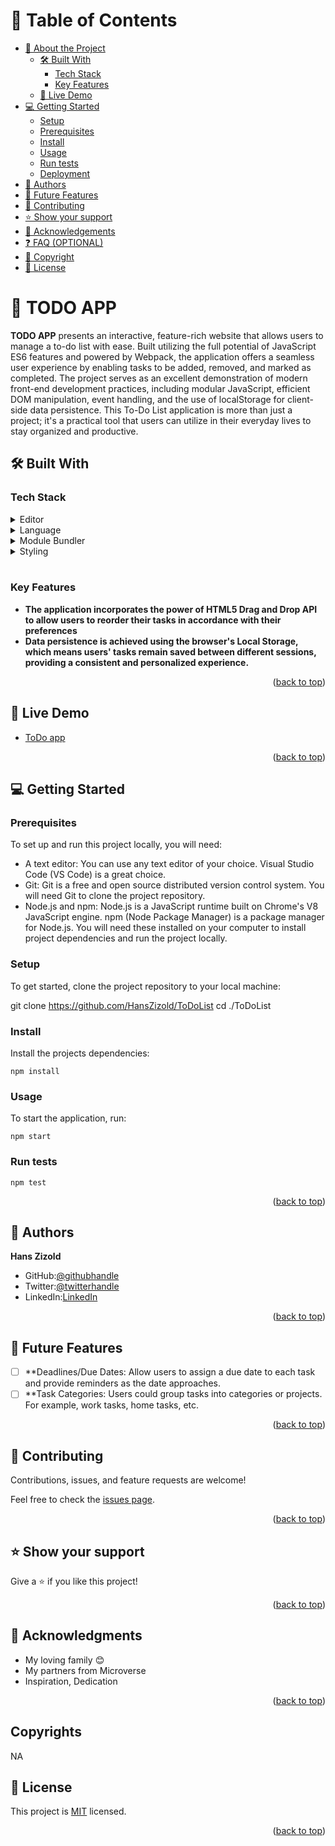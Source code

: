 <a name="readme-top"></a>

# 📗 Table of Contents

- [📖 About the Project](#about-project)
  - [🛠 Built With](#built-with)
    - [Tech Stack](#tech-stack)
    - [Key Features](#key-features)
  - [🚀 Live Demo](#live-demo)
- [💻 Getting Started](#getting-started)
  - [Setup](#setup)
  - [Prerequisites](#prerequisites)
  - [Install](#install)
  - [Usage](#usage)
  - [Run tests](#run-tests)
  - [Deployment](#triangular_flag_on_post-deployment)
- [👥 Authors](#authors)
- [🔭 Future Features](#future-features)
- [🤝 Contributing](#contributing)
- [⭐️ Show your support](#support)
- [🙏 Acknowledgements](#acknowledgements)
- [❓ FAQ (OPTIONAL)](#faq)
- [🙏 Copyright](#copyrights)
- [📝 License](#license)

<!-- PROJECT DESCRIPTION -->

# 📖 TODO APP <a name="about-project"></a>

**TODO APP** presents an interactive, feature-rich website that allows users to manage a to-do list with ease. Built utilizing the full potential of JavaScript ES6 features and powered by Webpack, the application offers a seamless user experience by enabling tasks to be added, removed, and marked as completed.
The project serves as an excellent demonstration of modern front-end development practices, including modular JavaScript, efficient DOM manipulation, event handling, and the use of localStorage for client-side data persistence. This To-Do List application is more than just a project; it's a practical tool that users can utilize in their everyday lives to stay organized and productive.

## 🛠 Built With <a name="built-with"></a>

### Tech Stack <a name="tech-stack"></a>

<details>
  <summary>Editor</summary>
  <ul>
    <li><a href="https://code.visualstudio.com/">VSCODE Editor</a></li>
  </ul>
</details>
<details>
  <summary>Language</summary>
  <ul>
    <li><a href="https://www.javascript.com/">JavaScript</a></li>
  </ul>
</details>
<details>
  <summary>Module Bundler</summary>
  <ul>
    <li><a href="https://webpack.js.org/">Webpack</a></li>
  </ul>
</details>
<details>
<summary>Styling</summary>
  <ul>
    <li><a href="https://www.w3schools.com/css/default.asp">CSS</a></li>
  </ul>
</details>
<br>

### Key Features <a name="key-features"></a>

- **The application incorporates the power of HTML5 Drag and Drop API to allow users to reorder their tasks in accordance with their preferences**
- **Data persistence is achieved using the browser's Local Storage, which means users' tasks remain saved between different sessions, providing a consistent and personalized experience.**

<p align="right">(<a href="#readme-top">back to top</a>)</p>

## 🚀 Live Demo <a name="live-demo"></a>

- [ToDo app](https://hanszizold.github.io/ToDoList/)

<p align="right">(<a href="#readme-top">back to top</a>)</p>

<!-- GETTING STARTED -->

## 💻 Getting Started <a name="getting-started"></a>

### Prerequisites

To set up and run this project locally, you will need:

- A text editor: You can use any text editor of your choice. Visual Studio Code (VS Code) is a great choice.
- Git: Git is a free and open source distributed version control system. You will need Git to clone the project repository.
- Node.js and npm: Node.js is a JavaScript runtime built on Chrome's V8 JavaScript engine. npm (Node Package Manager) is a package manager for Node.js. You will need these installed on your computer to install project dependencies and run the project locally.

### Setup

To get started, clone the project repository to your local machine:

  git clone https://github.com/HansZizold/ToDoList
  cd ./ToDoList

### Install

Install the projects dependencies:

    npm install

### Usage

To start the application, run:

    npm start

### Run tests

    npm test

<p align="right">(<a href="#readme-top">back to top</a>)</p>

## 👥 Authors <a name="authors"></a>

**Hans Zizold**

- GitHub:[@githubhandle](https://github.com/HansZizold) 
- Twitter:[@twitterhandle](https://twitter.com/hanzio27) 
- LinkedIn:[LinkedIn](https://www.linkedin.com/in/hans-paul-zizold-37129037/) 

<p align="right">(<a href="#readme-top">back to top</a>)</p>

<!-- FUTURE FEATURES -->

## 🔭 Future Features <a name="future-features"></a>

- [ ] **Deadlines/Due Dates: Allow users to assign a due date to each task and provide reminders as the date approaches.
- [ ] **Task Categories: Users could group tasks into categories or projects. For example, work tasks, home tasks, etc.

<p align="right">(<a href="#readme-top">back to top</a>)</p>

## 🤝 Contributing <a name="contributing"></a>

Contributions, issues, and feature requests are welcome!

Feel free to check the [issues page](https://github.com/HansZizold/Capstone-project_Concert/issues).

<p align="right">(<a href="#readme-top">back to top</a>)</p>

## ⭐️ Show your support <a name="support"></a>

Give a ⭐️ if you like this project!

<p align="right">(<a href="#readme-top">back to top</a>)</p>

<!-- ACKNOWLEDGEMENTS -->

## 🙏 Acknowledgments <a name="acknowledgements"></a>

- My loving family 😊
- My partners from Microverse
- Inspiration, Dedication

<p align="right">(<a href="#readme-top">back to top</a>)</p>

<!-- COPYRIGHTS -->

## Copyrights <a name="copyrights"></a>

NA

<!-- LICENSE -->

## 📝 License <a name="license"></a>

This project is [MIT](./LICENSE.md) licensed.

<p align="right">(<a href="#readme-top">back to top</a>)</p>
